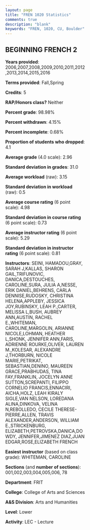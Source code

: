 ```yaml
---
layout: page
title: "FREN 1020 Statistics"
comments: true
description: "blank"
keywords: "FREN, 1020, CU, Boulder"
--- 
```

<head>
<script src="https://ajax.googleapis.com/ajax/libs/jquery/2.1.3/jquery.min.js"></script>
<script src="https://dl.dropboxusercontent.com/s/pc42nxpaw1ea4o9/highcharts.js?dl=0"></script>
<!-- <script src="../assets/js/highcharts.js"></script> -->
<style type="text/css">@font-face {
	font-family: "Bebas Neue";
	src: url(https://www.filehosting.org/file/details/544349/BebasNeue%20Regular.otf) format("opentype");
	}
	h1.Bebas { 
		font-family: "Bebas Neue", Verdana, Tahoma;
	}
</style>
</head>
<body>
	<div id="container" style="float: right; width: 45%; height: 88%; margin-left: 2.5%; margin-right: 2.5%;"></div>
	<script language="JavaScript">
		$(document).ready(function() {
		var chart = {type: 'column'};
		var title = {text: 'Grade Distribution'};
		var xAxis = {categories: ['A','B','C','D','F'],crosshair: true};
		var yAxis = {min: 0,title: {text: 'Percentage'}};
		var tooltip = {headerFormat: '<center><b><span style="font-size:20px">{point.key}</span></b></center>',
		               pointFormat: '<td style="padding:0"><b>{point.y:.1f}%</b></td>',
		               footerFormat: '</table>',shared: true,useHTML: true};
		var plotOptions = {column: {pointPadding: 0.0,borderWidth: 0}};  
		var credits = {enabled: false};var series= [{name: 'Percent',data: [35.97,38.27,19.06,3.38,3.31,]}];
		var json = {};
		json.chart = chart;
		json.title = title;
		json.tooltip = tooltip;
		json.xAxis = xAxis;
		json.yAxis = yAxis;  
		json.series = series;
		json.plotOptions = plotOptions;  
		json.credits = credits;
		$('#container').highcharts(json);
	});
	</script>
</body>
			   
## BEGINNING FRENCH 2

**Years provided**: 2006,2007,2008,2009,2010,2011,2012,2013,2014,2015,2016

**Terms provided**: Fall,Spring

**Credits**: 5

**RAP/Honors class?** Neither

**Percent grade**: 98.98%

**Percent withdrawn**: 4.15%

**Percent incomplete**: 0.68%

**Proportion of students who dropped**: 4.1

**Average grade** (4.0 scale): 2.96

**Standard deviation in grades**: 31.0

**Average workload** (raw): 3.15

**Standard deviation in workload** (raw): 0.5

**Average course rating** (6 point scale): 4.98

**Standard deviation in course rating** (6 point scale): 0.73

**Average instructor rating** (6 point scale): 5.29

**Standard deviation in instructor rating** (6 point scale): 0.81

**Instructors**: SEINI, HAMADOU,GRAY, SARAH J,KALLAS, SHARON GAIL,TRIFUNOVIC, DANICA,DESTOUCHES, CAROLINE,SURA, JULIA A,NESSE, ERIK DANIEL,BEHRENS, CARLA DENNISE,RUDOSKY, CHRISTINA HELENA,APPLEBY, JESSICA JOY,RUBINSKY, LEAH P.,CARTER, MELISSA L,BUSH, AUBREY ANN,AUSTIN, RACHEL E.,WHITEMAN, CAROLINE,MARGOLIN, ARIANNE NICOLE,LOHMAN, HEATHER L,SHONK, JENNIFER ANN,FARIS, ADRIENNE ROURKE,OLIVER, LAUREN M.,KOLESAR, ALEXANDRE J,THORBURN, NICOLE MARIE,PETRIKAT, SEBASTIAN,DENINO, MAUREEN GRACE,PRABHUDAS, TINA FAY,FRANKLIN, JOCELYN ANNE SUTTON,SCREPANTI, FILIPPO CORNELIO FRANCIS,ENNACIRI, AICHA,HOLZ, LEAH KIRALY SIGLE,VAN NELSON, LOREDANA ALINA,DINKOVA, VELINA N,REBOLLEDO, CECILE THERESE-PIERRE,ALLEN, TRAVIS ALEXANDER,ANDERSON, WILLIAM E.,STRICKENBURG, ELIZABETH,PETROVSKA,DANICA,DOWDY, JENNIFER,JIMENEZ DIAZ,JUAN EDGAR,ROSE,ELIZABETH FRENCH

**Easiest instructor** (based on class grade): WHITEMAN, CAROLINE

**Sections** (and **number of sections**): 001,002,003,004,005,006, 78

**Department**: FRIT

**College**: College of Arts and Sciences

**A&S Division**: Arts and Humanities

**Level**: Lower

**Activity**: LEC - Lecture